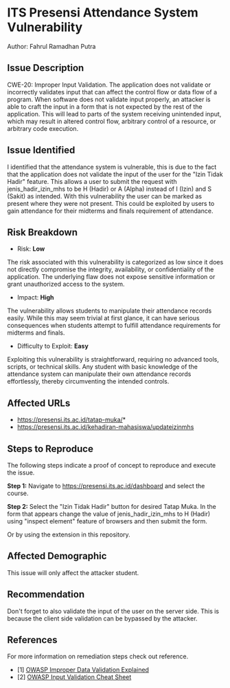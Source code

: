 # ITS Presensi Attendance System Vulnerability

Author: Fahrul Ramadhan Putra

## Issue Description
CWE-20: Improper Input Validation. The application does not validate or incorrectly validates input that can affect the control flow or data flow of a program. When software does not validate input properly, an attacker is able to craft the input in a form that is not expected by the rest of the application. This will lead to parts of the system receiving unintended input, which may result in altered control flow, arbitrary control of a resource, or arbitrary code execution.

## Issue Identified
I identified that the attendance system is vulnerable, this is due to the fact that the application does not validate the input of the user for the "Izin Tidak Hadir" feature. This allows a user to submit the request with jenis_hadir_izin_mhs to be H (Hadir) or A (Alpha) instead of I (Izin) and S (Sakit) as intended. With this vulnerability the user can be marked as present where they were not present. This could be exploited by users to gain attendance for their midterms and finals requirement of attendance.

## Risk Breakdown
- Risk: **Low**

The risk associated with this vulnerability is categorized as low since it does not directly compromise the integrity, availability, or confidentiality of the application. The underlying flaw does not expose sensitive information or grant unauthorized access to the system.

- Impact: **High**

The vulnerability allows students to manipulate their attendance records easily. While this may seem trivial at first glance, it can have serious consequences when students attempt to fulfill attendance requirements for midterms and finals.

- Difficulty to Exploit: **Easy**

Exploiting this vulnerability is straightforward, requiring no advanced tools, scripts, or technical skills. Any student with basic knowledge of the attendance system can manipulate their own attendance records effortlessly, thereby circumventing the intended controls.

## Affected URLs
 - https://presensi.its.ac.id/tatap-muka/*
 - https://presensi.its.ac.id/kehadiran-mahasiswa/updateizinmhs

## Steps to Reproduce
The following steps indicate a proof of concept to reproduce and execute the issue.

**Step 1:**
Navigate to https://presensi.its.ac.id/dashboard and select the course.

**Step 2:**
Select the "Izin Tidak Hadir" button for desired Tatap Muka. In the form that appears change the value of jenis_hadir_izin_mhs to H (Hadir) using "inspect element" feature of browsers and then submit the form.

Or by using the extension in this repository.

## Affected Demographic
This issue will only affect the attacker student.

## Recommendation
Don't forget to also validate the input of the user on the server side. This is because the client side validation can be bypassed by the attacker.

## References
For more information on remediation steps check out reference.

 - [1] [OWASP Improper Data Validation Explained](https://owasp.org/www-community/vulnerabilities/Improper_Data_Validation)
 - [2] [OWASP Input Validation Cheat Sheet](https://cheatsheetseries.owasp.org/cheatsheets/Input_Validation_Cheat_Sheet.html)
